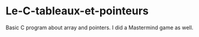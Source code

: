 # Le-C-tableaux-et-pointeurs

Basic C program about array and pointers. I did a Mastermind game as well.
